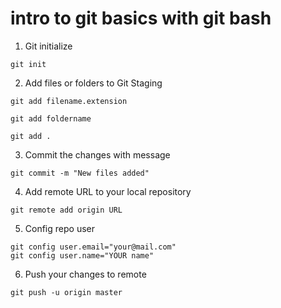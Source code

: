 # intro to git basics with git bash
1. Git initialize
```
git init
```

2. Add files or folders to Git Staging
```
git add filename.extension
```

```
git add foldername
```


```
git add .
```

3. Commit the changes with message
```
git commit -m "New files added"
```

4. Add remote URL to your local repository
```
git remote add origin URL
```

5. Config repo user
```
git config user.email="your@mail.com"
git config user.name="YOUR name"
```

6. Push your changes to remote
```
git push -u origin master
```

